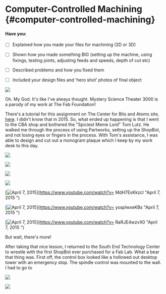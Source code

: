 # Computer-Controlled Machining {#computer-controlled-machining}

#### Have you:

* [ ] Explained how you made your files for machining \(2D or 3D\)

* [ ] Shown how you made something BIG \(setting up the machine, using fixings, testing joints, adjusting feeds and speeds, depth of cut etc\)

* [ ] Described problems and how you fixed them

* [ ] Included your design files and ‘hero shot’ photos of final object

![](/assets/cnc-fab-lab.gif)

Oh. My God. It's like I've always thought. Mystery Science Theater 3000 is a parody of my work at The Fab Foundation!

There's a tutorial for this assignment on The Center for Bits and Atoms site, [here](http://fab.cba.mit.edu/content/tools/shopbot/index.html). I didn't know that in 2015. So, what ended up happening is that I went to the CBA shop and bothered the "Spiciest Meme Lord" Tom Lutz. He walked me through the process of using Partworks, setting up the ShopBot, and not losing eyes or fingers in the process. With Tom's assistance, I was able to design and cut out a monogram plaque which I keep by my work desk to this day.

![](/assets/IMG_3858.JPG)

![](/assets/IMG_3860.JPG)

![](/assets/IMG_3863.JPG)

![](/assets/IMG_3862.JPG)

[![April 7, 2015 ](https://img.youtube.com/vi/MdH7EsKkzcI/0.jpg)](https://www.youtube.com/watch?v= MdH7EsKkzcI "April 7, 2015 ")

[![April 7, 2015 ](https://img.youtube.com/vi/ysspIwxeKBs/0.jpg)](https://www.youtube.com/watch?v= ysspIwxeKBs "April 7, 2015 ")

[![April 7, 2015 ](https://img.youtube.com/vi/RaRJE4wzvX0/0.jpg)](https://www.youtube.com/watch?v= RaRJE4wzvX0 "April 7, 2015 ")

But wait, there's more!

After taking that nice lesson, I returned to the South End Technology Center to wrestle with the first ShopBot ever purchased for a Fab Lab. What a bear that thing was. First off, the control box looked like a hollowed out desktop tower with an emergency stop. The spindle control was mounted to the wall. I had to go to

![](/assets/IMG_0783.JPG)

![](/assets/IMG_0795.JPG)

